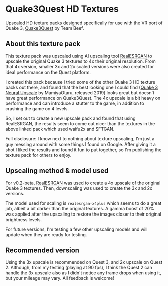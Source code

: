 # Quake3Quest HD Textures
Upscaled HD texture packs designed specifically for use with the VR port of Quake 3, [Quake3Quest](https://quake3quest.quakevr.com/) by Team Beef.

## About this texture pack

This texture pack was upscaled using AI upscaling tool [RealESRGAN](https://github.com/xinntao/Real-ESRGAN) to upscale the original Quake 3 textures to 4x their original resolution. From that 4x version, smaller 3x and 2x scaled versions were also created for ideal performance on the Quest platform.

I created this pack because I tried some of the other Quake 3 HD texture packs out there, and found that the best looking one I could find ([Quake 3 Neural Upscale](https://www.moddb.com/mods/quake-3-neural-upscale) by MamiyaOtaru, released 2019) looks great but doesn't have great performance on Quake3Quest. The 4x upscale is a bit heavy on performance and can introduce a stutter to the game, in addition to crashing the game on 4 levels.

So, I set out to create a new upscale pack and found that using RealESRGAN, the results seem to come out nicer than the textures in the above linked pack which used waifu2x and SFTGAN.

Full disclosure: I know next to nothing about texture upscaling, I'm just a guy messing around with some things I found on Google. After giving it a shot I liked the results and found it fun to put together, so I'm publishing the texture pack for others to enjoy.

## Upscaling method & model used

For v0.2-beta, [RealESRGAN](https://github.com/xinntao/Real-ESRGAN) was used to create a 4x upscale of the original Quake 3 textures. Then, downscaling was used to create the 3x and 2x versions.

The model used for scaling is `realesrgan-x4plus` which seems to do a great job, albeit a bit darker than the original textures. A gamma boost of 20% was applied after the upscaling to restore the images closer to their original brightness levels.

For future versions, I'm testing a few other upscaling models and will update when they are ready for testing.

## Recommended version

Using the 3x upscale is recommended on Quest 3, and 2x upscale on Quest 2. Although, from my testing (playing at 90 fps), I think the Quest 2 can handle the 3x upscale also as I didn't notice any frame drops when using it, but your mileage may vary. All feedback is welcome!
